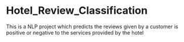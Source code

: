 # Hotel_Review_Classification
This is a NLP project which predicts the reviews given by a customer is positive or negative to the services provided by the hotel
